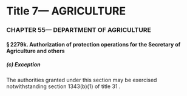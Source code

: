 
# Title 7— AGRICULTURE
### CHAPTER 55— DEPARTMENT OF AGRICULTURE
#### § 2279k. Authorization of protection operations for the Secretary of Agriculture and others
##### (c) Exception

The authorities granted under this section may be exercised notwithstanding section 1343(b)(1) of title 31 .
